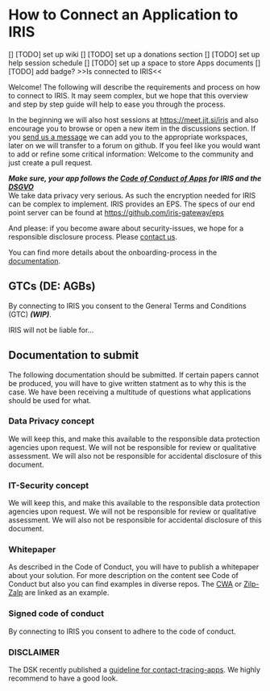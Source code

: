 # How to Connect an Application to IRIS


[] [TODO] set up wiki
[] [TODO] set up a donations section
[] [TODO] set up help session schedule
[] [TODO] set up a space to store Apps documents
[] [TODO] add badge? >>Is connected to IRIS<<

Welcome! The following will describe the requirements and process on how to connect to IRIS. It may seem complex, but we hope that this overview and step by step guide will help to ease you through the process.

In the beginning we will also host sessions at https://meet.jit.si/iris and also encourage you to browse or open a new item in the discussions section. If you [send us a message](mailto:iris@inoeg.de) we can add you to the appropriate workspaces, later on we will transfer to a forum on github. If you feel like you would want to add or refine some critical information: Welcome to the community and just create a pull request.

***Make sure, your app follows the [Code of Conduct of Apps](https://github.com/iris-gateway/iris-documentation/blob/main/connect_your_app_to_IRIS/code_of_conduct_apps_for_IRIS_draft.md) for IRIS and the [DSGVO](https://eur-lex.europa.eu/legal-content/DE/TXT/?uri=CELEX:02016R0679-20160504)***  
We take data privacy very serious. As such the encryption needed for IRIS can be complex to implement. IRIS provides an EPS. The specs of our end point server can be found at 
https://github.com/iris-gateway/eps

And please: if you become aware about security-issues, we hope for a responsible disclosure process. Please [contact us](mailto:iris@inoeg.de).

You can find more details about the onboarding-process in the [documentation](https://github.com/iris-gateway/iris-documentation/blob/main/connect_your_app_to_IRIS/technical_details/app_onboarding.md).

## GTCs (DE: AGBs)
By connecting to IRIS you consent to the General Terms and Conditions (GTC) _**(WIP)**_.

IRIS will not be liable for...


## Documentation to submit
The following documentation should be submitted. If certain papers cannot be produced, you will have to give written statment as to why this is the case. We have been receiving a multitude of questions what applications should be used for what. 

### Data Privacy concept
We will keep this, and make this available to the responsible data protection agencies upon request. We will not be responsible for review or qualitative assessment. We will also not be responsible for accidental disclosure of this document.

### IT-Security concept
We will keep this, and make this available to the responsible data protection agencies upon request. We will not be responsible for review or qualitative assessment. We will also not be responsible for accidental disclosure of this document.

### Whitepaper
As described in the Code of Conduct, you will have to publish a whitepaper about your solution. For more description on the content see Code of Conduct but also you can find examples in diverse repos. The [CWA](https://github.com/corona-warn-app) or [Zilp-Zalp](https://github.com/adewes/zilpzalp/tree/master) are linked as an example.


### Signed code of conduct
By connecting to IRIS you consent to adhere to the code of conduct.

### DISCLAIMER
The DSK recently published a [guideline for contact-tracing-apps](https://www.datenschutzkonferenz-online.de/media/oh/20210429_DSK_OH_Kontaktnachverfolgung.pdf). We highly recommend to have a good look. 
